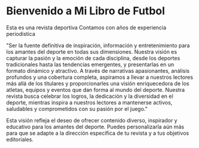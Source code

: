 # Bienvenido a Mi Libro de Futbol

Esta es una revista deportiva 
Contamos con años de experiencia periodistica


"Ser la fuente definitiva de inspiración, información y entretenimiento para los amantes del deporte en todas sus dimensiones. Nuestra visión es capturar la pasión y la emoción de cada disciplina, desde los deportes tradicionales hasta las tendencias emergentes, y presentarlas en un formato dinámico y atractivo. A través de narrativas apasionantes, análisis profundos y una cobertura completa, aspiramos a llevar a nuestros lectores más allá de los titulares y proporcionarles una visión enriquecedora de los atletas, equipos y eventos que dan forma al mundo del deporte. Nuestra revista busca celebrar los logros, la dedicación y la diversidad en el deporte, mientras inspira a nuestros lectores a mantenerse activos, saludables y comprometidos con su pasión por el juego."

Esta visión refleja el deseo de ofrecer contenido diverso, inspirador y educativo para los amantes del deporte. Puedes personalizarla aún más para que se adapte a la dirección específica de tu revista y a tus objetivos editoriales.




```{tableofcontents}
```
